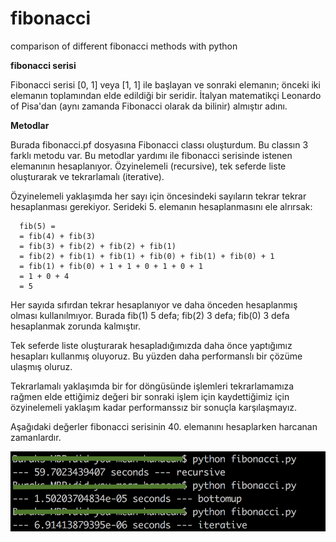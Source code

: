 # fibonacci
comparison of different fibonacci methods with python

**fibonacci serisi**

Fibonacci serisi [0, 1] veya [1, 1] ile başlayan ve sonraki elemanın; önceki iki elemanın toplamından elde edildiği bir seridir. İtalyan matematikçi Leonardo of Pisa'dan (aynı zamanda Fibonacci olarak da bilinir) almıştır adını.

**Metodlar**

Burada fibonacci.pf dosyasına Fibonacci classı oluşturdum. Bu classın 3 farklı metodu var. Bu metodlar yardımı ile fibonacci serisinde istenen elemanının hesaplanıyor. Özyinelemeli (recursive), tek seferde liste oluşturarak ve tekrarlamalı (iterative).

Özyinelemeli yaklaşımda her sayı için öncesindeki sayıların tekrar tekrar hesaplanması gerekiyor. Serideki 5. elemanın hesaplanmasını ele alrırsak:
```
  fib(5) =
  = fib(4) + fib(3)
  = fib(3) + fib(2) + fib(2) + fib(1)
  = fib(2) + fib(1) + fib(1) + fib(0) + fib(1) + fib(0) + 1 
  = fib(1) + fib(0) + 1 + 1 + 0 + 1 + 0 + 1 
  = 1 + 0 + 4
  = 5
  ```
Her sayıda sıfırdan tekrar hesaplanıyor ve daha önceden hesaplanmış olması kullanılmıyor. Burada fib(1) 5 defa; fib(2) 3 defa; fib(0) 3 defa hesaplanmak zorunda kalmıştır.

Tek seferde liste oluşturarak hesapladığımızda daha önce yaptığımız hesapları kullanmış oluyoruz. Bu yüzden daha performanslı bir çözüme ulaşmış oluruz.

Tekrarlamalı yaklaşımda bir for döngüsünde işlemleri tekrarlamamıza rağmen elde ettiğimiz değeri bir sonraki işlem için kaydettiğimiz için özyinelemeli yaklaşım kadar performanssız bir sonuçla karşılaşmayız.

Aşağıdaki değerler fibonacci serisinin 40. elemanını hesaplarken harcanan zamanlardır.

![alt tag](https://raw.githubusercontent.com/hanakamer/fibonacci/master/time.png)

